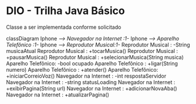 # DIO - Trilha Java Básico

Classe a ser implementada conforme solicitado

classDiagram
    Iphone *--> Navegador na Internet :1-* 
    Iphone *--> Aparelho Telefônico :1-* 
    Iphone *--> Reprodutor Musical:1-* 
    Reprodutor Musical : -String musicaAtual
    Reprodutor Musical : +tocarMusica()
    Reprodutor Musical : +pausarMusica()
    Reprodutor Musical : +selecionarMusica(String musica)
    Aparelho Telefônico: -bool ocupado
    Aparelho Telefônico : +ligar(String numero)
    Aparelho Telefônico : +atender()
    Aparelho Telefônico: +iniciarCorreioVoz()
    Navegador na Internet : -int respostaServidor
    Navegador na Internet : -string statusLoading
    Navegador na Internet : +exibirPagina(String url)
    Navegador na Internet : +adicionarNovaAba()
    Navegador na Internet : +atualizarPagina()